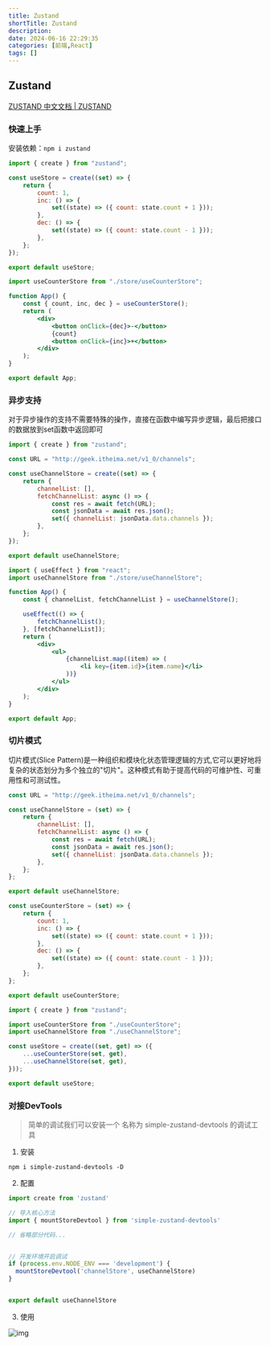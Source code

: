 ```yaml
---
title: Zustand
shortTitle: Zustand
description: 
date: 2024-06-16 22:29:35
categories: [前端,React]
tags: []
---
```


## Zustand

[ZUSTAND 中文文档 | ZUSTAND](https://awesomedevin.github.io/zustand-vue/)

### 快速上手

安装依赖：`npm i zustand`

```jsx
import { create } from "zustand";

const useStore = create((set) => {
	return {
		count: 1,
		inc: () => {
			set((state) => ({ count: state.count + 1 }));
		},
		dec: () => {
			set((state) => ({ count: state.count - 1 }));
		},
	};
});

export default useStore;
```

```jsx
import useCounterStore from "./store/useCounterStore";

function App() {
	const { count, inc, dec } = useCounterStore();
	return (
		<div>
			<button onClick={dec}>-</button>
			{count}
			<button onClick={inc}>+</button>
		</div>
	);
}

export default App;
```

### 异步支持

对于异步操作的支持不需要特殊的操作，直接在函数中编写异步逻辑，最后把接口的数据放到set函数中返回即可

```jsx
import { create } from "zustand";

const URL = "http://geek.itheima.net/v1_0/channels";

const useChannelStore = create((set) => {
	return {
		channelList: [],
		fetchChannelList: async () => {
			const res = await fetch(URL);
			const jsonData = await res.json();
			set({ channelList: jsonData.data.channels });
		},
	};
});

export default useChannelStore;
```

```jsx
import { useEffect } from "react";
import useChannelStore from "./store/useChannelStore";

function App() {
	const { channelList, fetchChannelList } = useChannelStore();

	useEffect(() => {
		fetchChannelList();
	}, [fetchChannelList]);
	return (
		<div>
			<ul>
				{channelList.map((item) => (
					<li key={item.id}>{item.name}</li>
				))}
			</ul>
		</div>
	);
}

export default App;
```

### 切片模式

切片模式(Slice Pattern)是一种组织和模块化状态管理逻辑的方式,它可以更好地将复杂的状态划分为多个独立的"切片"。这种模式有助于提高代码的可维护性、可重用性和可测试性。

```jsx
const URL = "http://geek.itheima.net/v1_0/channels";

const useChannelStore = (set) => {
	return {
		channelList: [],
		fetchChannelList: async () => {
			const res = await fetch(URL);
			const jsonData = await res.json();
			set({ channelList: jsonData.data.channels });
		},
	};
};

export default useChannelStore;

```

```jsx
const useCounterStore = (set) => {
	return {
		count: 1,
		inc: () => {
			set((state) => ({ count: state.count + 1 }));
		},
		dec: () => {
			set((state) => ({ count: state.count - 1 }));
		},
	};
};

export default useCounterStore;
```

```jsx
import { create } from "zustand";

import useCounterStore from "./useCounterStore";
import useChannelStore from "./useChannelStore";

const useStore = create((set, get) => ({
	...useCounterStore(set, get),
	...useChannelStore(set, get),
}));

export default useStore;
```

### 对接DevTools

> 简单的调试我们可以安装一个 名称为 simple-zustand-devtools 的调试工具

1. 安装

`npm i simple-zustand-devtools -D`

2. 配置

```jsx
import create from 'zustand'

// 导入核心方法
import { mountStoreDevtool } from 'simple-zustand-devtools'

// 省略部分代码...


// 开发环境开启调试
if (process.env.NODE_ENV === 'development') {
  mountStoreDevtool('channelStore', useChannelStore)
}


export default useChannelStore
```

3. 使用

![img](https://cdn.jsdelivr.net/gh/Okita1027/knowledge-database-images@main/web/react/202406171508204.png)

## 
